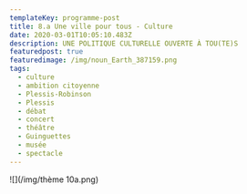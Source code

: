 ```yaml
---
templateKey: programme-post
title: 8.a Une ville pour tous - Culture
date: 2020-03-01T10:05:10.483Z
description: UNE POLITIQUE CULTURELLE OUVERTE À TOU(TE)S
featuredpost: true
featuredimage: /img/noun_Earth_387159.png
tags:
  - culture
  - ambition citoyenne
  - Plessis-Robinson
  - Plessis
  - débat
  - concert
  - théâtre
  - Guinguettes
  - musée
  - spectacle
---
```

![](/img/thème 10a.png)
